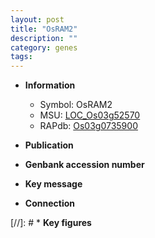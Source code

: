 ```yaml
---
layout: post
title: "OsRAM2"
description: ""
category: genes
tags: 
---
```


* **Information**  
    + Symbol: OsRAM2  
    + MSU: [LOC_Os03g52570](http://rice.uga.edu/cgi-bin/ORF_infopage.cgi?orf=LOC_Os03g52570)  
    + RAPdb: [Os03g0735900](http://rapdb.dna.affrc.go.jp/viewer/gbrowse_details/irgsp1?name=Os03g0735900)  

* **Publication**  

* **Genbank accession number**  

* **Key message**  

* **Connection**  

[//]: # * **Key figures**  


